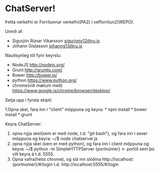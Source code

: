 ChatServer!
===========

Þetta verkefni er Forritunnar verkefni(PA2) í vefforritun2(WEPO).

Unnið af:

* Sigurjón Rúnar Vikarsson sigurjonv12@ru.is
* Jóhann Gíslasson johanng13@ru.is

Nauðsynleg tól fyrir keyrslu:

* NodeJS  http://nodejs.org/
* Grunt http://gruntjs.com/
* Bower http://bower.io/
* python https://www.python.org/
* chrome(við mælum með) https://www.google.is/chrome/browser/desktop/

Setja upp í fyrsta skipti:

1.Opna skel, fara inn í "client" möppuna og keyra:
	* npm install
	* bower install
	* grunt

Keyra ChatServer:
1. opna nýja skel(sem er með node, t.d. "git bash"), og fara inn í sever möppuna og keyra:
	~/$ node chatserver.js
2. opna nýja skel (sem er með python), og fara inn í  client möppuna og keyra:
	~/$ python -m SimpleHTTPServer {portnúmer}  <- portið sem þú vilt keyra á t.d. 5555.
3. Opna vafra(helst chrome), og slá inn slóðina http://localhost:{portnúmer}/#/login t.d. http://localhost:5555/#/login
